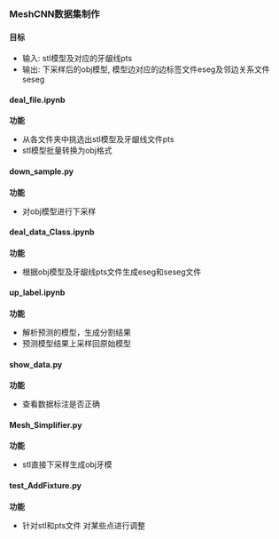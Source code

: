 ### MeshCNN数据集制作
#### 目标
- 输入: stl模型及对应的牙龈线pts
- 输出: 下采样后的obj模型, 模型边对应的边标签文件eseg及邻边关系文件seseg

#### deal_file.ipynb
**功能**

- 从各文件夹中挑选出stl模型及牙龈线文件pts
- stl模型批量转换为obj格式

#### down_sample.py
**功能**

- 对obj模型进行下采样

#### deal_data_Class.ipynb
**功能**

- 根据obj模型及牙龈线pts文件生成eseg和seseg文件

#### up_label.ipynb

**功能**

- 解析预测的模型，生成分割结果
- 预测模型结果上采样回原始模型

#### show_data.py

**功能**

- 查看数据标注是否正确

#### Mesh_Simplifier.py

**功能**

- stl直接下采样生成obj牙模

#### test_AddFixture.py

**功能**

- 针对stl和pts文件 对某些点进行调整